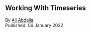 ## Working With Timeseries

By [Ali Abdalla](https://huggingface.co/aliabd) <br>
Published: 06 January 2022 <br>
